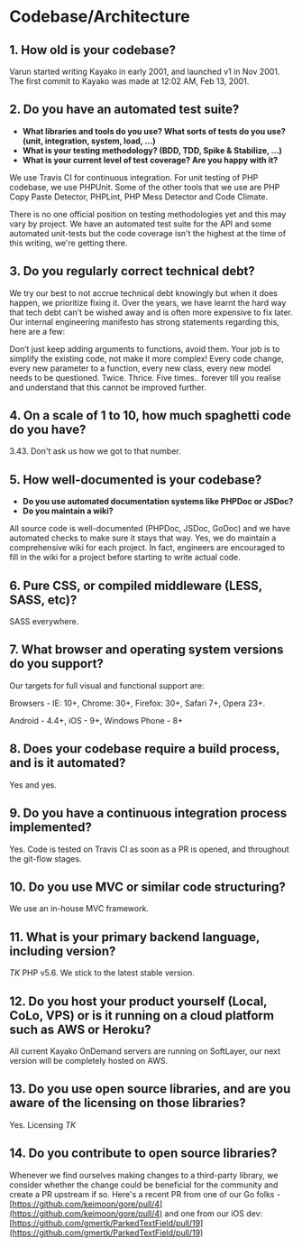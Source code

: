 # Codebase/Architecture

## 1. How old is your codebase?
Varun started writing Kayako in early 2001, and launched v1 in Nov 2001. The first commit to Kayako was made at 12:02 AM, Feb 13, 2001.

## 2. Do you have an automated test suite?
- **What libraries and tools do you use? What sorts of tests do you use? (unit, integration, system, load, ...)**
- **What is your testing methodology? (BDD, TDD, Spike & Stabilize, ...)**
- **What is your current level of test coverage? Are you happy with it?**

We use Travis CI for continuous integration. For unit testing of PHP codebase, we use PHPUnit. Some of the other tools that we use are PHP Copy Paste Detector, PHPLint, PHP Mess Detector and Code Climate.

There is no one official position on testing methodologies yet and this may vary by project. We have an automated test suite for the API and some automated unit-tests but the code coverage isn't the highest at the time of this writing, we're getting there.

## 3. Do you regularly correct technical debt?

We try our best to not accrue technical debt knowingly but when it does happen, we prioritize fixing it. Over the years, we have learnt the hard way that tech debt can't be wished away and is often more expensive to fix later. Our internal engineering manifesto has strong statements regarding this, here are a few:

Don’t just keep adding arguments to functions, avoid them. Your job is to simplify the existing code, not make it more complex! Every code change, every new parameter to a function, every new class, every new model needs to be questioned. Twice. Thrice. Five times.. forever till you realise and understand that this cannot be improved further.

## 4. On a scale of 1 to 10, how much spaghetti code do you have?

3.43. Don't ask us how we got to that number.

## 5. How well-documented is your codebase?
- **Do you use automated documentation systems like PHPDoc or JSDoc?**
- **Do you maintain a wiki?**

All source code is well-documented (PHPDoc, JSDoc, GoDoc) and we have automated checks to make sure it stays that way. Yes, we do maintain a comprehensive wiki for each project. In fact, engineers are encouraged to fill in the wiki for a project before starting to write actual code.

## 6. Pure CSS, or compiled middleware (LESS, SASS, etc)?

SASS everywhere.

## 7. What browser and operating system versions do you support?

Our targets for full visual and functional support are:

Browsers - IE: 10+, Chrome: 30+, Firefox: 30+, Safari 7+, Opera 23+.

Android - 4.4+, iOS - 9+, Windows Phone - 8+

## 8. Does your codebase require a build process, and is it automated?

Yes and yes.

## 9. Do you have a continuous integration process implemented?

Yes. Code is tested on Travis CI as soon as a PR is opened, and throughout the git-flow stages.

## 10. Do you use MVC or similar code structuring?

We use an in-house MVC framework.

## 11. What is your primary backend language, including version?

*TK* PHP v5.6. We stick to the latest stable version.

## 12. Do you host your product yourself (Local, CoLo, VPS) or is it running on a cloud platform such as AWS or Heroku?

All current Kayako OnDemand servers are running on SoftLayer, our next version will be completely hosted on AWS.

## 13. Do you use open source libraries, and are you aware of the licensing on those libraries?

Yes. Licensing *TK*

## 14. Do you contribute to open source libraries?

Whenever we find ourselves making changes to a third-party library, we consider whether the change could be beneficial for the community and create a PR upstream if so. Here's a recent PR from one of our Go folks - [https://github.com/keimoon/gore/pull/4](https://github.com/keimoon/gore/pull/4) and one from our iOS dev: [https://github.com/gmertk/ParkedTextField/pull/19](https://github.com/gmertk/ParkedTextField/pull/19)